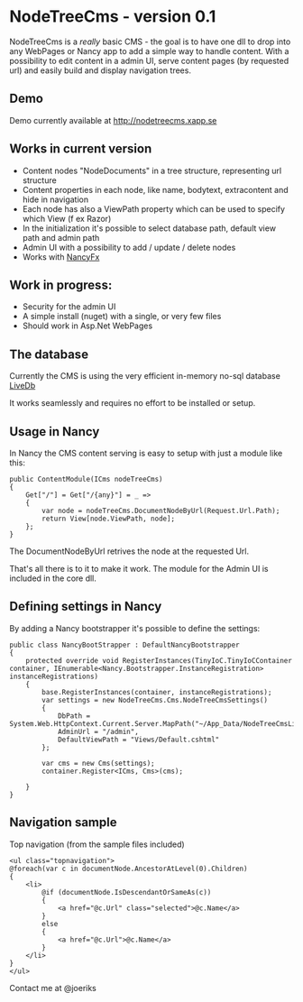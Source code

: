 NodeTreeCms - version 0.1
=========================

NodeTreeCms is a _really_ basic CMS - the goal is to have one dll to drop into any WebPages or Nancy app to add a simple
way to handle content. With a possibility to edit content in a admin UI, serve content pages
(by requested url) and easily build and display navigation trees.

Demo
----

Demo currently available at http://nodetreecms.xapp.se


Works in current version
------------------------

* Content nodes "NodeDocuments" in a tree structure, representing url structure
* Content properties in each node, like name, bodytext, extracontent and hide in navigation
* Each node has also a ViewPath property which can be used to specify which View (f ex Razor)
* In the initialization it's possible to select database path, default view path and admin path
* Admin UI with a possibility to add / update / delete nodes
* Works with [NancyFx](http://nancyfx.org)

Work in progress:
-----------------

* Security for the admin UI
* A simple install (nuget) with a single, or very few files
* Should work in Asp.Net WebPages


The database
------------

Currently the CMS is using the very efficient in-memory no-sql database [LiveDb](http://livedb.devrex.se) 

It works seamlessly and requires no effort to be installed or setup.


Usage in Nancy
--------------

In Nancy the CMS content serving is easy to setup with just a module like this:

    public ContentModule(ICms nodeTreeCms)
    {
        Get["/"] = Get["/{any}"] = _ =>
        {
            var node = nodeTreeCms.DocumentNodeByUrl(Request.Url.Path);
            return View[node.ViewPath, node];
        };
    }

The DocumentNodeByUrl retrives the node at the requested Url.

That's all there is to it to make it work. The module for the Admin UI is included in the core dll.


Defining settings in Nancy
--------------------------

By adding a Nancy bootstrapper it's possible to define the settings:

    public class NancyBootStrapper : DefaultNancyBootstrapper
    {
        protected override void RegisterInstances(TinyIoC.TinyIoCContainer container, IEnumerable<Nancy.Bootstrapper.InstanceRegistration> instanceRegistrations)
        {
            base.RegisterInstances(container, instanceRegistrations);
            var settings = new NodeTreeCms.Cms.NodeTreeCmsSettings()
            {
                DbPath = System.Web.HttpContext.Current.Server.MapPath("~/App_Data/NodeTreeCmsLiveDb"),
                AdminUrl = "/admin",
                DefaultViewPath = "Views/Default.cshtml"
            };

            var cms = new Cms(settings);
            container.Register<ICms, Cms>(cms);

        }
    }


Navigation sample
-----------------

Top navigation (from the sample files included)

    <ul class="topnavigation">
    @foreach(var c in documentNode.AncestorAtLevel(0).Children)
    {
        <li>
            @if (documentNode.IsDescendantOrSameAs(c))
            {
                <a href="@c.Url" class="selected">@c.Name</a>
            }
            else
            {
                <a href="@c.Url">@c.Name</a>
            }
        </li>
    }
    </ul>



Contact me at @joeriks